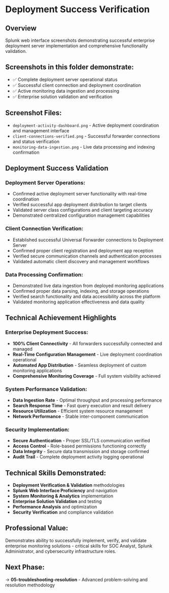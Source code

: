 # Deployment Success Verification

## Overview
Splunk web interface screenshots demonstrating successful enterprise deployment server implementation and comprehensive functionality validation.

## Screenshots in this folder demonstrate:
- ✅ Complete deployment server operational status
- ✅ Successful client connection and deployment coordination
- ✅ Active monitoring data ingestion and processing
- ✅ Enterprise solution validation and verification

## Screenshot Files:
- `deployment-activity-dashboard.png` - Active deployment coordination and management interface
- `client-connections-verified.png` - Successful forwarder connections and status verification
- `monitoring-data-ingestion.png` - Live data processing and indexing confirmation

## Deployment Success Validation

### **Deployment Server Operations:**
- Confirmed active deployment server functionality with real-time coordination
- Verified successful app deployment distribution to target clients
- Validated server class configurations and client targeting accuracy
- Demonstrated centralized configuration management capabilities

### **Client Connection Verification:**
- Established successful Universal Forwarder connections to Deployment Server
- Confirmed proper client registration and deployment app reception
- Verified secure communication channels and authentication processes
- Validated automatic client discovery and management workflows

### **Data Processing Confirmation:**
- Demonstrated live data ingestion from deployed monitoring applications
- Confirmed proper data parsing, indexing, and storage operations
- Verified search functionality and data accessibility across the platform
- Validated monitoring application effectiveness and data quality

## Technical Achievement Highlights

### **Enterprise Deployment Success:**
- **100% Client Connectivity** - All forwarders successfully connected and managed
- **Real-Time Configuration Management** - Live deployment coordination operational
- **Automated App Distribution** - Seamless deployment of custom monitoring applications
- **Comprehensive Monitoring Coverage** - Full system visibility achieved

### **System Performance Validation:**
- **Data Ingestion Rate** - Optimal throughput and processing performance
- **Search Response Time** - Fast query execution and result delivery
- **Resource Utilization** - Efficient system resource management
- **Network Performance** - Stable inter-component communication

### **Security Implementation:**
- **Secure Authentication** - Proper SSL/TLS communication verified
- **Access Control** - Role-based permissions functioning correctly
- **Data Integrity** - Secure data transmission and storage confirmed
- **Audit Trail** - Complete deployment activity logging operational

## Technical Skills Demonstrated:
- **Deployment Verification & Validation** methodologies
- **Splunk Web Interface Proficiency** and navigation
- **System Monitoring & Analytics** implementation
- **Enterprise Solution Validation** and testing
- **Performance Analysis** and optimization
- **Security Verification** and compliance validation

## Professional Value:
Demonstrates ability to successfully implement, verify, and validate enterprise monitoring solutions - critical skills for SOC Analyst, Splunk Administrator, and cybersecurity infrastructure roles.

## Next Phase:
→ **05-troubleshooting-resolution** - Advanced problem-solving and resolution methodology
